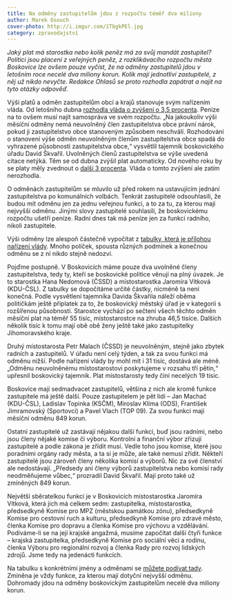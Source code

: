 ```yaml
---
title: Na odměny zastupitelům jdou z rozpočtu téměř dva miliony
author: Marek Osouch
cover-photo: http://i.imgur.com/1TbgkPEl.jpg
category: zpravodajství
---
```


*Jaký plat má starostka nebo kolik peněz má za svůj mandát zastupitel? Politici jsou placení z veřejných peněz, z rozklikávacího rozpočtu města Boskovice lze ovšem pouze vyčíst, že na odměny zastupitelů jdou v letošním roce necelé dva miliony korun. Kolik mají jednotliví zastupitelé, z něj už nikdo nevyčte. Redakce Ohlasů se proto rozhodla zapátrat a najít na tyto otázky odpověď.*

Výši platů a odměn zastupitelům obcí a krajů stanovuje svým nařízením vláda. Od letošního dubna [rozhodla vláda o zvýšení o 3,5 procenta](http://domaci.ihned.cz/c1-63692580-hejtmani-starostove-i-zastupitele-si-polepsi-vlada-jim-zvysi-platy). Peníze na to ovšem musí najít samospráva ve svém rozpočtu. „Na jakoukoliv výši měsíční odměny nemá neuvolněný člen zastupitelstva obce právní nárok, pokud ji zastupitelstvo obce stanoveným způsobem neschválí. Rozhodování o stanovení výše odměn neuvolněným členům zastupitelstva obce spadá do vyhrazené působnosti zastupitelstva obce,“ vysvětlil tajemník boskovického úřadu David Škvařil. Uvolněných členů zastupitelstva se výše uvedená citace netýká. Těm se od dubna zvýšil plat automaticky. Od nového roku by se platy měly zvednout o [další 3 procenta](http://www.ceskatelevize.cz/ct24/domaci/1627040-platy-zastupitelu-v-regionech-porostou-o-tri-procenta-tak-jako-urednikum-mene-nez). Vláda o tomto zvýšení ale zatím nerozhodla.

O odměnách zastupitelům se mluvilo už před rokem na ustavujícím jednání zastupitelstva po komunálních volbách. Tenkrát zastupitelé odsouhlasili, že budou mít odměnu jen za jednu veřejnou funkci, a to za tu, za kterou mají nejvyšší odměnu. Jinými slovy zastupitelé souhlasili, že boskovickému rozpočtu ušetří peníze. Radní dnes tak má peníze jen za funkci radního, nikoli zastupitele.

Výši odměny lze alespoň částečně vypočítat z [tabulky, která je přílohou nařízení vlády](http://www.mpsv.cz/files/ip/nv37_03_priloha1.pdf). Mnoho políček, spousta různých podmínek a konečnou odměnu se z ní nikdo stejně nedozví.

Pojďme postupně. V Boskovicích máme pouze dva uvolněné členy zastupitelstva, tedy ty, kteří se boskovické politice věnují na plný úvazek. Je to starostka Hana Nedomová (ČSSD) a místostarostka Jaromíra Vítková (KDU-ČSL). Z tabulky se dopočítáme určité částky, nicméně ta není konečná. Podle vysvětlení tajemníka Davida Škvařila náleží oběma političkám ještě příplatek za to, že boskovický městský úřad je v kategorii s rozšířenou působností. Starostce vychází po sečtení všech těchto odměn měsíční plat na téměř 55 tisíc, místostarostce na zhruba 46,5 tisíce. Dalších několik tisíc k tomu mají obě obě ženy ještě také jako zastupitelky Jihomoravského kraje.

Druhý místostarosta Petr Malach (ČSSD) je neuvolněným, stejně jako zbytek radních a zastupitelů. V úřadu není celý týden, a tak za svou funkci má odměnu nižší. Podle nařízení vlády by mohl mít i 31 tisíc, dostává ale méně. „Odměnu neuvolněnému místostarostovi poskytujeme v rozsahu tří pětin,“ upřesnil boskovický tajemník. Plat místostarosty tedy činí necelých 19 tisíc.

Boskovice mají sedmadvacet zastupitelů, většina z nich ale kromě funkce zastupitele má ještě další. Pouze zastupitelem je pět lidí – Jan Machač (KDU-ČSL), Ladislav Topinka (KSČM), Miroslav Klíma (ODS), František Jimramovský (Sportovci) a Pavel Vlach (TOP 09). Za svou funkci mají měsíční odměnu 849 korun.

Ostatní zastupitelé už zastávají nějakou další funkci, buď jsou radními, nebo jsou členy nějaké komise či výboru. Kontrolní a finanční výbor zřizují zastupitelé a podle zákona je zřídit musí. Vedle toho jsou komise, které jsou poradními orgány rady města, a ta si je může, ale také nemusí zřídit. Někteří zastupitelé jsou zároveň členy několika komisí a výborů. Nic za své členství ale nedostávají. „Předsedy ani členy výborů zastupitelstva nebo komisí rady neodměňujeme vůbec,“ prozradil David Škvařil. Mají proto také už zmíněných 849 korun.

Největší sběratelkou funkcí je v Boskovicích místostarostka Jaromíra Vítková, která jich má celkem sedm: zastupitelka, místostarostka, předsedkyně Komise pro MPZ (městskou památkou zónu), předsedkyně Komise pro cestovní ruch a kulturu, předsedkyně Komise pro zdravé město, členka Komise pro dopravu a členka Komise pro výchovu a vzdělávání. Podíváme-li se na její krajské angažmá, musíme započítat další čtyři funkce – krajská zastupitelka, předsedkyně Komise pro sociální věci a rodinu, členka Výboru pro regionální rozvoj a členka Rady pro rozvoj lidských zdrojů. Jsme tedy na jedenácti funkcích.

Na tabulku s konkrétními jmény a odměnami se [můžete podívat tady](https://docs.google.com/spreadsheets/d/1Nz7hu-x1jJT_LKajPJuvJvf1kIiT0S4Prca18tagHTQ/edit?pli=1#gid=0). Zmíněna je vždy funkce, za kterou mají dotyční nejvyšší odměnu. Dohromady jdou na odměny boskovickým zastupitelům necelé dva miliony korun.